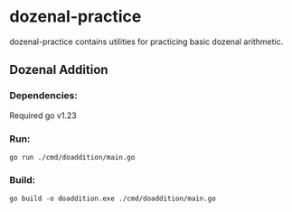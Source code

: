 # dozenal-practice
dozenal-practice contains utilities for practicing basic dozenal arithmetic.

## Dozenal Addition

### Dependencies:
Required go v1.23

### Run:
```
go run ./cmd/doaddition/main.go
```

### Build:
```
go build -o doaddition.exe ./cmd/doaddition/main.go
```
